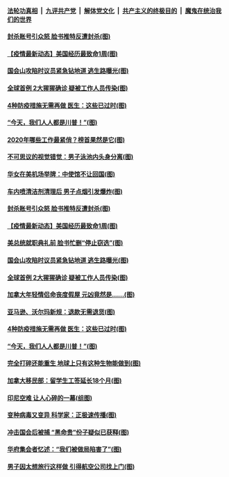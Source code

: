 ####  [法轮功真相](../../../../basic/blob/master/README.md?t=01131831) &nbsp;|&nbsp; [九评共产党](../../../../9ping.md/blob/master/README.md?t=01131831) &nbsp;|&nbsp; [解体党文化](../../../../jtdwh.md/blob/master/README.md?t=01131831)  &nbsp;|&nbsp; [共产主义的终极目的](../../../../gczydzjmd.md/blob/master/README.md?t=01131831) &nbsp;|&nbsp; [魔鬼在统治我们的世界](../../../../mgztzwmdsj.md/blob/master/README.md?t=01131831) 

#### [封杀账号引众怒 脸书推特反遭封杀(图)](../pages/p3/958909.md?t=01131831) 

#### [【疫情最新动态】美国经历最致命1周(图)](../pages/p3/958875.md?t=01131831) 

#### [国会山攻陷时议员紧急钻地道 逃生路曝光(图)](../pages/p3/958886.md?t=01131831) 

#### [全球首例 2大猩猩确诊 疑被工作人员传染(图)](../pages/p3/958879.md?t=01131831) 

#### [4种防疫措施无需再做 医生：这些已过时(图)](../pages/p3/958792.md?t=01131831) 

#### [“今天，我们人人都是川普！”(图)](../pages/p3/958759.md?t=01131831) 

#### [2020年哪些工作最紧俏？榜首果然是它(图)](../pages/p3/958963.md?t=01131831) 

#### [不可思议的视觉错觉：男子泳池内头身分离(图)](../pages/p3/958922.md?t=01131831) 

#### [华女在美机场举牌：中使馆不让回国(图)](../pages/p3/958917.md?t=01131831) 

#### [车内喷清洁剂清理后 男子点烟引发爆炸(图)](../pages/p3/958918.md?t=01131831) 

#### [封杀账号引众怒 脸书推特反遭封杀(图)](../pages/p3/958909.md?t=01131831) 

#### [【疫情最新动态】美国经历最致命1周(图)](../pages/p3/958875.md?t=01131831) 

#### [美总统就职典礼前 脸书忙删“停止窃选”(图)](../pages/p3/958897.md?t=01131831) 

#### [国会山攻陷时议员紧急钻地道 逃生路曝光(图)](../pages/p3/958886.md?t=01131831) 

#### [全球首例 2大猩猩确诊 疑被工作人员传染(图)](../pages/p3/958879.md?t=01131831) 

#### [加拿大年轻情侣命丧度假屋 元凶竟然是......(图)](../pages/p3/958834.md?t=01131831) 

#### [亚马逊、沃尔玛新规：退款无需退货(图)](../pages/p3/958826.md?t=01131831) 

#### [4种防疫措施无需再做 医生：这些已过时(图)](../pages/p3/958792.md?t=01131831) 

#### [“今天，我们人人都是川普！”(图)](../pages/p3/958759.md?t=01131831) 

#### [完全打碎还能重生 地球上只有这种生物能做到(图)](../pages/p3/958776.md?t=01131831) 

#### [加拿大移民部：留学生工签延长18个月(图)](../pages/p3/958784.md?t=01131831) 

#### [印尼空难 让人心碎的一幕(组图)](../pages/p3/958763.md?t=01131831) 

#### [变种病毒又变异 科学家：正极速传播(图)](../pages/p3/958704.md?t=01131831) 

#### [冲击国会后被捕 “黑命贵”份子疑似已获释(图)](../pages/p3/958703.md?t=01131831) 

#### [华府集会者忆述：“我们被做局陷害了”(图)](../pages/p3/958698.md?t=01131831) 

#### [男子因太想旅行这样做 引得航空公司找上门(图)](../pages/p3/958686.md?t=01131831) 


